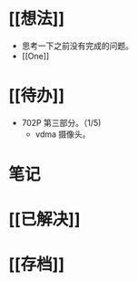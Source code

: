 # [[想法]]
- 思考一下之前没有完成的问题。
- [[One]]

# [[待办]]
- 702P 第三部分。（1/5)
	- vdma 摄像头。

# 笔记

# [[已解决]]

# [[存档]]